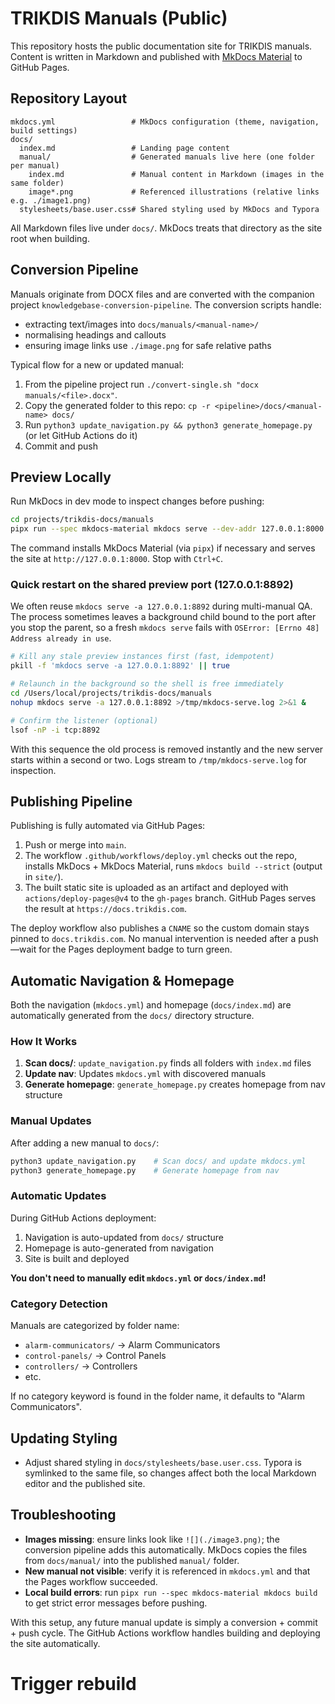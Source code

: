 # TRIKDIS Manuals (Public)

This repository hosts the public documentation site for TRIKDIS manuals. Content is written in Markdown and published with [MkDocs Material](https://squidfunk.github.io/mkdocs-material/) to GitHub Pages.

## Repository Layout

```
mkdocs.yml                 # MkDocs configuration (theme, navigation, build settings)
docs/
  index.md                 # Landing page content
  manual/                  # Generated manuals live here (one folder per manual)
    index.md               # Manual content in Markdown (images in the same folder)
    image*.png             # Referenced illustrations (relative links e.g. ./image1.png)
  stylesheets/base.user.css# Shared styling used by MkDocs and Typora
```

All Markdown files live under `docs/`. MkDocs treats that directory as the site root when building.

## Conversion Pipeline

Manuals originate from DOCX files and are converted with the companion project `knowledgebase-conversion-pipeline`. The conversion scripts handle:

- extracting text/images into `docs/manuals/<manual-name>/`
- normalising headings and callouts
- ensuring image links use `./image.png` for safe relative paths

Typical flow for a new or updated manual:

1. From the pipeline project run `./convert-single.sh "docx manuals/<file>.docx"`.
2. Copy the generated folder to this repo: `cp -r <pipeline>/docs/<manual-name> docs/`
3. Run `python3 update_navigation.py && python3 generate_homepage.py` (or let GitHub Actions do it)
4. Commit and push

## Preview Locally

Run MkDocs in dev mode to inspect changes before pushing:

```bash
cd projects/trikdis-docs/manuals
pipx run --spec mkdocs-material mkdocs serve --dev-addr 127.0.0.1:8000
```

The command installs MkDocs Material (via `pipx`) if necessary and serves the site at `http://127.0.0.1:8000`. Stop with `Ctrl+C`.

### Quick restart on the shared preview port (127.0.0.1:8892)

We often reuse `mkdocs serve -a 127.0.0.1:8892` during multi-manual QA. The process sometimes leaves a background child bound to the port after you stop the parent, so a fresh `mkdocs serve` fails with `OSError: [Errno 48] Address already in use`.

```bash
# Kill any stale preview instances first (fast, idempotent)
pkill -f 'mkdocs serve -a 127.0.0.1:8892' || true

# Relaunch in the background so the shell is free immediately
cd /Users/local/projects/trikdis-docs/manuals
nohup mkdocs serve -a 127.0.0.1:8892 >/tmp/mkdocs-serve.log 2>&1 &

# Confirm the listener (optional)
lsof -nP -i tcp:8892
```

With this sequence the old process is removed instantly and the new server starts within a second or two. Logs stream to `/tmp/mkdocs-serve.log` for inspection.

## Publishing Pipeline

Publishing is fully automated via GitHub Pages:

1. Push or merge into `main`.
2. The workflow `.github/workflows/deploy.yml` checks out the repo, installs MkDocs + MkDocs Material, runs `mkdocs build --strict` (output in `site/`).
3. The built static site is uploaded as an artifact and deployed with `actions/deploy-pages@v4` to the `gh-pages` branch. GitHub Pages serves the result at `https://docs.trikdis.com`.

The deploy workflow also publishes a `CNAME` so the custom domain stays pinned to `docs.trikdis.com`. No manual intervention is needed after a push—wait for the Pages deployment badge to turn green.

## Automatic Navigation & Homepage

Both the navigation (`mkdocs.yml`) and homepage (`docs/index.md`) are automatically generated from the `docs/` directory structure.

### How It Works

1. **Scan docs/**: `update_navigation.py` finds all folders with `index.md` files
2. **Update nav**: Updates `mkdocs.yml` with discovered manuals
3. **Generate homepage**: `generate_homepage.py` creates homepage from nav structure

### Manual Updates

After adding a new manual to `docs/`:

```bash
python3 update_navigation.py    # Scan docs/ and update mkdocs.yml
python3 generate_homepage.py    # Generate homepage from nav
```

### Automatic Updates

During GitHub Actions deployment:
1. Navigation is auto-updated from `docs/` structure
2. Homepage is auto-generated from navigation
3. Site is built and deployed

**You don't need to manually edit `mkdocs.yml` or `docs/index.md`!**

### Category Detection

Manuals are categorized by folder name:
- `alarm-communicators/` → Alarm Communicators
- `control-panels/` → Control Panels
- `controllers/` → Controllers
- etc.

If no category keyword is found in the folder name, it defaults to "Alarm Communicators".

## Updating Styling

- Adjust shared styling in `docs/stylesheets/base.user.css`. Typora is symlinked to the same file, so changes affect both the local Markdown editor and the published site.

## Troubleshooting

- **Images missing**: ensure links look like `![](./image3.png)`; the conversion pipeline adds this automatically. MkDocs copies the files from `docs/manual/` into the published `manual/` folder.
- **New manual not visible**: verify it is referenced in `mkdocs.yml` and that the Pages workflow succeeded.
- **Local build errors**: run `pipx run --spec mkdocs-material mkdocs build` to get strict error messages before pushing.

With this setup, any future manual update is simply a conversion + commit + push cycle. The GitHub Actions workflow handles building and deploying the site automatically.
# Trigger rebuild
